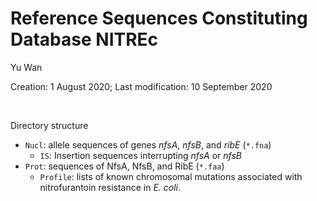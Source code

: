 # Reference Sequences Constituting Database NITREc

Yu Wan

Creation: 1 August 2020; Last modification: 10 September 2020

<br/>

Directory structure

- `Nucl`: allele sequences of genes _nfsA_, _nfsB_, and _ribE_ (`*.fna`)
  - `IS`: Insertion sequences interrupting _nfsA_ or _nfsB_
- `Prot`: sequences of NfsA, NfsB, and RibE (`*.faa`)
  - `Profile`: lists of known chromosomal mutations associated with nitrofurantoin resistance in _E. coli_.

